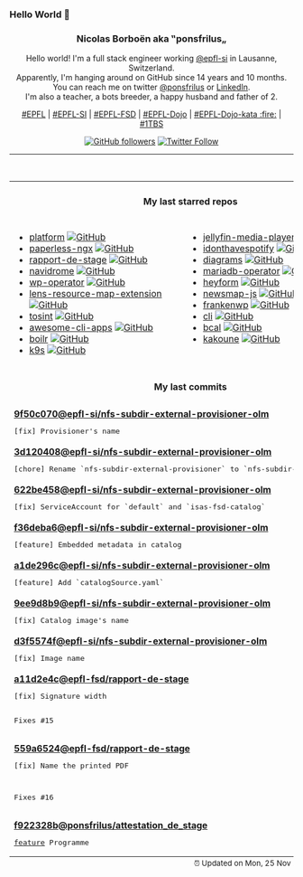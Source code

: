 ### Hello World 👋

<p align="center">
  <!-- use https://avatars.githubusercontent.com/u/176002?v=4 for your default github picture 
  <img src="https://raw.githubusercontent.com/ponsfrilus/ponsfrilus/master/img/ponsfrilus.png" title="Nicolas Borboën aka ‟ponsfrilus„" alt="Nicolas Borboën aka ‟ponsfrilus„" /> -->
  <h3 align="center">
    Nicolas Borboën aka ‟ponsfrilus„
  </h3>
  <p align="center">
    Hello world! I'm a full stack engineer working <a href="https://github.com/epfl-si">@epfl-si</a> in Lausanne, Switzerland.
    <br />Apparently, I'm hanging around on GitHub since 14 years and 10 months.
    <br />You can reach me on twitter <a href="https://twitter.com/ponsfrilus">@ponsfrilus</a> or <a href="http://linkedin.com/in/nicolasborboen">LinkedIn</a>.
    <br />I'm also a teacher, a bots breeder, a happy husband and father of 2.
  </p>
  <p align="center">
    <a href="https://www.epfl.ch">#EPFL</a> | 
    <a href="https://github.com/epfl-si/">#EPFL-SI</a> | 
    <a href="https://github.com/epfl-fsd">#EPFL-FSD</a> | 
    <a href="https://github.com/topics/epfl-dojo">#EPFL-Dojo</a> | 
    <a href="https://github.com/topics/epfl-dojo-kata">#EPFL-Dojo-kata :fire:</a> | 
    <a href="https://en.wikipedia.org/wiki/Indentation_style#Variant:_1TBS_(OTBS)">#1TBS</a>
  </p>
  <p align="center">
    <a href="https://github.com/ponsfrilus"><img alt="GitHub followers" src="https://img.shields.io/github/followers/ponsfrilus?label=Follow%20me%20on%20github&style=social"></a>
    <a href="https://twitter.com/ponsfrilus"><img alt="Twitter Follow" src="https://img.shields.io/twitter/follow/ponsfrilus?label=follow%20me%20on%20twitter&style=social"></a>
  </p>
  </p><hr><table align="center">
<tr>
<td colspan="2" align="center"><h4>My last starred repos</h4></td>
</tr>
<tr>
<td valign="top">
<ul>
<li>
<a href="https://github.com/hcengineering/platform" title="Huly — All-in-One Project Management Platform (alternative to Linear, Jira, Slack, Notion, Motion)" target="_blank">platform</a>&nbsp;<a href="https://github.com/hcengineering/platform" title="Huly — All-in-One Project Management Platform (alternative to Linear, Jira, Slack, Notion, Motion)" target="_blank"><img src="https://img.shields.io/github/stars/hcengineering/platform?style=social" alt="GitHub"></a>
</li>
<li>
<a href="https://github.com/paperless-ngx/paperless-ngx" title="A community-supported supercharged version of paperless: scan, index and archive all your physical documents" target="_blank">paperless-ngx</a>&nbsp;<a href="https://github.com/paperless-ngx/paperless-ngx" title="A community-supported supercharged version of paperless: scan, index and archive all your physical documents" target="_blank"><img src="https://img.shields.io/github/stars/paperless-ngx/paperless-ngx?style=social" alt="GitHub"></a>
</li>
<li>
<a href="https://github.com/epfl-fsd/rapport-de-stage" title="Outil de création de rapports de stages 2024 de l'Etat de Vaud. " target="_blank">rapport-de-stage</a>&nbsp;<a href="https://github.com/epfl-fsd/rapport-de-stage" title="Outil de création de rapports de stages 2024 de l'Etat de Vaud. " target="_blank"><img src="https://img.shields.io/github/stars/epfl-fsd/rapport-de-stage?style=social" alt="GitHub"></a>
</li>
<li>
<a href="https://github.com/navidrome/navidrome" title="🎧☁️ Your Personal Streaming Service" target="_blank">navidrome</a>&nbsp;<a href="https://github.com/navidrome/navidrome" title="🎧☁️ Your Personal Streaming Service" target="_blank"><img src="https://img.shields.io/github/stars/navidrome/navidrome?style=social" alt="GitHub"></a>
</li>
<li>
<a href="https://github.com/epfl-si/wp-operator" title="EPFL's WordPress Operator" target="_blank">wp-operator</a>&nbsp;<a href="https://github.com/epfl-si/wp-operator" title="EPFL's WordPress Operator" target="_blank"><img src="https://img.shields.io/github/stars/epfl-si/wp-operator?style=social" alt="GitHub"></a>
</li>
<li>
<a href="https://github.com/nevalla/lens-resource-map-extension" title="Lens - The Kubernetes IDE extension that displays Kubernetes resources and their relations as a force graph." target="_blank">lens-resource-map-extension</a>&nbsp;<a href="https://github.com/nevalla/lens-resource-map-extension" title="Lens - The Kubernetes IDE extension that displays Kubernetes resources and their relations as a force graph." target="_blank"><img src="https://img.shields.io/github/stars/nevalla/lens-resource-map-extension?style=social" alt="GitHub"></a>
</li>
<li>
<a href="https://github.com/drego85/tosint" title="Tosint (Telegram OSINT) is a powerful tool designed to extract valuable information from Telegram bots and channels. It serves as an essential resource for security researchers, investigators, and anyone interested in gathering insights from various Telegram entities." target="_blank">tosint</a>&nbsp;<a href="https://github.com/drego85/tosint" title="Tosint (Telegram OSINT) is a powerful tool designed to extract valuable information from Telegram bots and channels. It serves as an essential resource for security researchers, investigators, and anyone interested in gathering insights from various Telegram entities." target="_blank"><img src="https://img.shields.io/github/stars/drego85/tosint?style=social" alt="GitHub"></a>
</li>
<li>
<a href="https://github.com/agarrharr/awesome-cli-apps" title="🖥 📊 🕹 🛠 A curated list of command line apps" target="_blank">awesome-cli-apps</a>&nbsp;<a href="https://github.com/agarrharr/awesome-cli-apps" title="🖥 📊 🕹 🛠 A curated list of command line apps" target="_blank"><img src="https://img.shields.io/github/stars/agarrharr/awesome-cli-apps?style=social" alt="GitHub"></a>
</li>
<li>
<a href="https://github.com/tmrts/boilr" title=":zap: boilerplate template manager that generates files or directories from template repositories" target="_blank">boilr</a>&nbsp;<a href="https://github.com/tmrts/boilr" title=":zap: boilerplate template manager that generates files or directories from template repositories" target="_blank"><img src="https://img.shields.io/github/stars/tmrts/boilr?style=social" alt="GitHub"></a>
</li>
<li>
<a href="https://github.com/derailed/k9s" title="🐶 Kubernetes CLI To Manage Your Clusters In Style!" target="_blank">k9s</a>&nbsp;<a href="https://github.com/derailed/k9s" title="🐶 Kubernetes CLI To Manage Your Clusters In Style!" target="_blank"><img src="https://img.shields.io/github/stars/derailed/k9s?style=social" alt="GitHub"></a>
</li>
</ul>
<img width="450" height="1" /></td>
<td valign="top">
<ul>
<li>
<a href="https://github.com/jellyfin/jellyfin-media-player" title="Jellyfin Desktop Client" target="_blank">jellyfin-media-player</a>&nbsp;<a href="https://github.com/jellyfin/jellyfin-media-player" title="Jellyfin Desktop Client" target="_blank"><img src="https://img.shields.io/github/stars/jellyfin/jellyfin-media-player?style=social" alt="GitHub"></a>
</li>
<li>
<a href="https://github.com/sjdonado/idonthavespotify" title="Effortlessly convert Spotify links to your preferred streaming service" target="_blank">idonthavespotify</a>&nbsp;<a href="https://github.com/sjdonado/idonthavespotify" title="Effortlessly convert Spotify links to your preferred streaming service" target="_blank"><img src="https://img.shields.io/github/stars/sjdonado/idonthavespotify?style=social" alt="GitHub"></a>
</li>
<li>
<a href="https://github.com/mingrammer/diagrams" title=":art: Diagram as Code for prototyping cloud system architectures" target="_blank">diagrams</a>&nbsp;<a href="https://github.com/mingrammer/diagrams" title=":art: Diagram as Code for prototyping cloud system architectures" target="_blank"><img src="https://img.shields.io/github/stars/mingrammer/diagrams?style=social" alt="GitHub"></a>
</li>
<li>
<a href="https://github.com/mariadb-operator/mariadb-operator" title="🦭 Run and operate MariaDB in a cloud native way" target="_blank">mariadb-operator</a>&nbsp;<a href="https://github.com/mariadb-operator/mariadb-operator" title="🦭 Run and operate MariaDB in a cloud native way" target="_blank"><img src="https://img.shields.io/github/stars/mariadb-operator/mariadb-operator?style=social" alt="GitHub"></a>
</li>
<li>
<a href="https://github.com/heyform/heyform" title="Open-Source Form Builder" target="_blank">heyform</a>&nbsp;<a href="https://github.com/heyform/heyform" title="Open-Source Form Builder" target="_blank"><img src="https://img.shields.io/github/stars/heyform/heyform?style=social" alt="GitHub"></a>
</li>
<li>
<a href="https://github.com/IJMacD/newsmap-js" title="NewsMap JS - JS implementation of the defunct newsmap.jp" target="_blank">newsmap-js</a>&nbsp;<a href="https://github.com/IJMacD/newsmap-js" title="NewsMap JS - JS implementation of the defunct newsmap.jp" target="_blank"><img src="https://img.shields.io/github/stars/IJMacD/newsmap-js?style=social" alt="GitHub"></a>
</li>
<li>
<a href="https://github.com/StephenMiracle/frankenwp" title="null" target="_blank">frankenwp</a>&nbsp;<a href="https://github.com/StephenMiracle/frankenwp" title="null" target="_blank"><img src="https://img.shields.io/github/stars/StephenMiracle/frankenwp?style=social" alt="GitHub"></a>
</li>
<li>
<a href="https://github.com/httpie/cli" title="🥧 HTTPie CLI  — modern, user-friendly command-line HTTP client for the API era. JSON support, colors, sessions, downloads, plugins & more." target="_blank">cli</a>&nbsp;<a href="https://github.com/httpie/cli" title="🥧 HTTPie CLI  — modern, user-friendly command-line HTTP client for the API era. JSON support, colors, sessions, downloads, plugins & more." target="_blank"><img src="https://img.shields.io/github/stars/httpie/cli?style=social" alt="GitHub"></a>
</li>
<li>
<a href="https://github.com/jarun/bcal" title=":1234: Bits, bytes and address calculator" target="_blank">bcal</a>&nbsp;<a href="https://github.com/jarun/bcal" title=":1234: Bits, bytes and address calculator" target="_blank"><img src="https://img.shields.io/github/stars/jarun/bcal?style=social" alt="GitHub"></a>
</li>
<li>
<a href="https://github.com/mawww/kakoune" title="mawww's experiment for a better code editor" target="_blank">kakoune</a>&nbsp;<a href="https://github.com/mawww/kakoune" title="mawww's experiment for a better code editor" target="_blank"><img src="https://img.shields.io/github/stars/mawww/kakoune?style=social" alt="GitHub"></a>
</li>
</ul>
<img width="450" height="1" /></td>
</tr>
<tr>
<td colspan="2" align="center"><h4>My last commits</h4></td>
</tr>
<tr>
        <td colspan="2">
          <div><strong><a href="https://api.github.com/repos/epfl-si/nfs-subdir-external-provisioner-olm/commits/9f50c070ffc5530692e0860af2274c8806121ec6" title="2024-11-19T15:57:57.000+01:00" target="_blank">9f50c070</a><a href="https://github.com/epfl-si">@epfl-si</a><a href="https://github.com/epfl-si/nfs-subdir-external-provisioner-olm" title="null">/nfs-subdir-external-provisioner-olm</a></strong></div>
          <pre>[fix] Provisioner's name</pre>
        </td>
        </tr><tr>
        <td colspan="2">
          <div><strong><a href="https://api.github.com/repos/epfl-si/nfs-subdir-external-provisioner-olm/commits/3d120408c269b9a9996bf4b5753758e1d6731270" title="2024-11-19T12:39:11.000+01:00" target="_blank">3d120408</a><a href="https://github.com/epfl-si">@epfl-si</a><a href="https://github.com/epfl-si/nfs-subdir-external-provisioner-olm" title="null">/nfs-subdir-external-provisioner-olm</a></strong></div>
          <pre>[chore] Rename `nfs-subdir-external-provisioner` to `nfs-subdir-ext-provisioner`</pre>
        </td>
        </tr><tr>
        <td colspan="2">
          <div><strong><a href="https://api.github.com/repos/epfl-si/nfs-subdir-external-provisioner-olm/commits/622be458692eb4c27e88bf17b86b949ad9ee10f7" title="2024-11-19T12:20:19.000+01:00" target="_blank">622be458</a><a href="https://github.com/epfl-si">@epfl-si</a><a href="https://github.com/epfl-si/nfs-subdir-external-provisioner-olm" title="null">/nfs-subdir-external-provisioner-olm</a></strong></div>
          <pre>[fix] ServiceAccount for `default` and `isas-fsd-catalog`</pre>
        </td>
        </tr><tr>
        <td colspan="2">
          <div><strong><a href="https://api.github.com/repos/epfl-si/nfs-subdir-external-provisioner-olm/commits/f36deba644cf6a0ac207ec8996f5470bbe808867" title="2024-11-19T12:19:32.000+01:00" target="_blank">f36deba6</a><a href="https://github.com/epfl-si">@epfl-si</a><a href="https://github.com/epfl-si/nfs-subdir-external-provisioner-olm" title="null">/nfs-subdir-external-provisioner-olm</a></strong></div>
          <pre>[feature] Embedded metadata in catalog</pre>
        </td>
        </tr><tr>
        <td colspan="2">
          <div><strong><a href="https://api.github.com/repos/epfl-si/nfs-subdir-external-provisioner-olm/commits/a1de296c691166142b68a48d1ffc45b9589d4f3c" title="2024-11-19T11:07:38.000+01:00" target="_blank">a1de296c</a><a href="https://github.com/epfl-si">@epfl-si</a><a href="https://github.com/epfl-si/nfs-subdir-external-provisioner-olm" title="null">/nfs-subdir-external-provisioner-olm</a></strong></div>
          <pre>[feature] Add `catalogSource.yaml`</pre>
        </td>
        </tr><tr>
        <td colspan="2">
          <div><strong><a href="https://api.github.com/repos/epfl-si/nfs-subdir-external-provisioner-olm/commits/9ee9d8b99290f99052180791b4a5c96805760202" title="2024-11-19T11:06:50.000+01:00" target="_blank">9ee9d8b9</a><a href="https://github.com/epfl-si">@epfl-si</a><a href="https://github.com/epfl-si/nfs-subdir-external-provisioner-olm" title="null">/nfs-subdir-external-provisioner-olm</a></strong></div>
          <pre>[fix] Catalog image's name</pre>
        </td>
        </tr><tr>
        <td colspan="2">
          <div><strong><a href="https://api.github.com/repos/epfl-si/nfs-subdir-external-provisioner-olm/commits/d3f5574fa73f7824ce767f7cc62038bcbc1246ba" title="2024-11-19T11:06:34.000+01:00" target="_blank">d3f5574f</a><a href="https://github.com/epfl-si">@epfl-si</a><a href="https://github.com/epfl-si/nfs-subdir-external-provisioner-olm" title="null">/nfs-subdir-external-provisioner-olm</a></strong></div>
          <pre>[fix] Image name</pre>
        </td>
        </tr><tr>
        <td colspan="2">
          <div><strong><a href="https://api.github.com/repos/epfl-fsd/rapport-de-stage/commits/a11d2e4ca93824397e47dfe0a6351acf330210ee" title="2024-11-15T14:19:47.000+01:00" target="_blank">a11d2e4c</a><a href="https://github.com/epfl-fsd">@epfl-fsd</a><a href="https://github.com/epfl-fsd/rapport-de-stage" title="Outil de création de rapports de stages 2024 de l'Etat de Vaud. ">/rapport-de-stage</a></strong></div>
          <pre>[fix] Signature width

Fixes #15</pre>
        </td>
        </tr><tr>
        <td colspan="2">
          <div><strong><a href="https://api.github.com/repos/epfl-fsd/rapport-de-stage/commits/559a6524d7db1116528acbb70b72a4de3ed4ac1f" title="2024-11-15T14:11:15.000+01:00" target="_blank">559a6524</a><a href="https://github.com/epfl-fsd">@epfl-fsd</a><a href="https://github.com/epfl-fsd/rapport-de-stage" title="Outil de création de rapports de stages 2024 de l'Etat de Vaud. ">/rapport-de-stage</a></strong></div>
          <pre>[fix] Name the printed PDF

Fixes #16</pre>
        </td>
        </tr><tr>
        <td colspan="2">
          <div><strong><a href="https://api.github.com/repos/ponsfrilus/attestation_de_stage/commits/f922328b25e1104d0c344b1f3c408ee80350f9a5" title="2024-11-15T11:41:03.000+01:00" target="_blank">f922328b</a><a href="https://github.com/ponsfrilus">@ponsfrilus</a><a href="https://github.com/ponsfrilus/attestation_de_stage" title="null">/attestation_de_stage</a></strong></div>
          <pre>[feature](WIP) Programme</pre>
        </td>
        </tr><tfoot>
<tr>
<td colspan="2" align="right">
<img width="900" height="1" />
<small>⏰ Updated on Mon, 25 Nov 2024 13:47:07 GMT</small>
</td>
</tr>
</tfoot>
<br />
</table>
